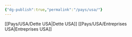 ```yaml
---
{"dg-publish":true,"permalink":"/pays/usa/"}
---
```


[[Pays/USA/Dette USA\|Dette USA]]
[[Pays/USA/Entreprises USA\|Entreprises USA]]



